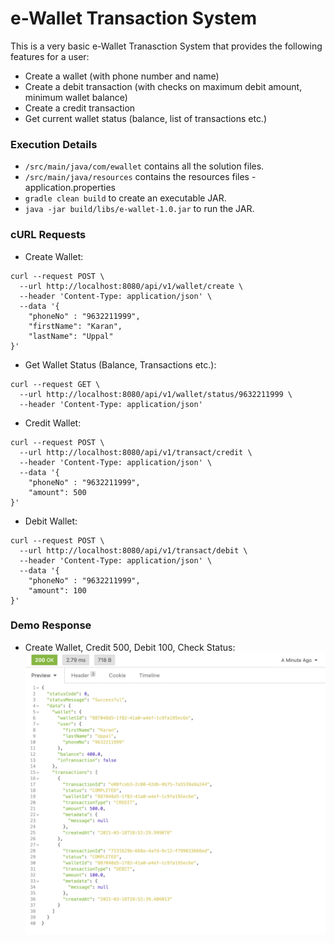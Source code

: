 # e-Wallet Transaction System
This is a very basic e-Wallet Tranasction  System that provides the following features for a user:
* Create a wallet (with phone number and name)
* Create a debit transaction (with checks on maximum debit amount, minimum wallet balance)
* Create a credit transaction
* Get current wallet status (balance,  list of transactions etc.)

### Execution Details
* `/src/main/java/com/ewallet` contains all the solution files.
* `/src/main/java/resources` contains the resources files - application.properties
* `gradle clean build` to create an executable JAR.
* `java -jar build/libs/e-wallet-1.0.jar` to run the JAR.

### cURL Requests
* Create Wallet:
```
curl --request POST \
  --url http://localhost:8080/api/v1/wallet/create \
  --header 'Content-Type: application/json' \
  --data '{
	"phoneNo" : "9632211999",
	"firstName": "Karan",
	"lastName": "Uppal"
}'
```
* Get Wallet Status (Balance, Transactions etc.):
```
curl --request GET \
  --url http://localhost:8080/api/v1/wallet/status/9632211999 \
  --header 'Content-Type: application/json'
```
* Credit Wallet:
```
curl --request POST \
  --url http://localhost:8080/api/v1/transact/credit \
  --header 'Content-Type: application/json' \
  --data '{
	"phoneNo" : "9632211999",
	"amount": 500
}'
```
* Debit Wallet:
```
curl --request POST \
  --url http://localhost:8080/api/v1/transact/debit \
  --header 'Content-Type: application/json' \
  --data '{
	"phoneNo" : "9632211999",
	"amount": 100
}'
```
### Demo Response 
* Create Wallet, Credit 500, Debit 100, Check Status:
![Image](demoAPI.png)
